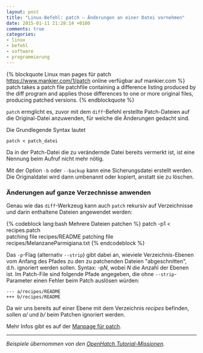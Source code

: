 ```yaml
---
layout: post
title: "Linux-Befehl: patch – Änderungen an einer Datei vornehmen"
date: 2015-01-11 21:28:14 +0100
comments: true
categories: 
- linux
- befehl
- software
- programmierung
---
```


{% blockquote Linux man pages für patch https://www.mankier.com/1/patch online verfügbar auf mankier.com %}
patch takes a patch file patchfile containing a difference listing produced by the diff program and applies those differences to  one or  more original files, producing patched versions.
{% endblockquote %}

`patch` ermglicht es, zuvor mit dem `diff`-Befehl erstellte Patch-Dateien auf die Original-Datei anzuwenden, für welche die Änderungen gedacht sind.

Die Grundlegende Syntax lautet

```
patch < patch_datei
```

Da in der Patch-Datei die zu verändernde Datei bereits vermerkt ist, ist eine Nennung beim Aufruf nicht mehr nötig.

Mit der Option `-b` oder `--backup` kann eine Sicherungsdatei erstellt werden. Die Originaldatei wird dann umbenannt oder kopiert, anstatt sie zu löschen.

### Änderungen auf ganze Verzechnisse anwenden
Genau wie das `diff`-Werkzeug kann auch `patch` rekursiv auf Verzeichnisse und darin enthaltene Dateien angewendet werden:

{% codeblock lang:bash Mehrere Dateien patchen %}
patch -p1 < recipes.patch                                      
patching file recipes/README
patching file recipes/MelanzaneParmigiana.txt
{% endcodeblock %}

Das `-p`-Flag (alternativ `--strip`) gibt dabei an, wieviele Verzeichnis-Ebenen vom Anfang des Pfades zu den zu patchenden Dateien "abgeschnitten", d.h. ignoriert werden sollen. Syntax: -p*N*, wobei *N* die Anzahl der Ebenen ist.
Im Patch-File sind folgende Pfade angegeben, die ohne `--strip`-Parameter einen Fehler beim Patch auslösen würden:
```
--- a/recipes/README
+++ b/recipes/README
```

Da wir uns bereits auf einer Ebene mit dem Verzeichnis *recipes* befinden, sollen *a/* und *b/* beim Patchen ignoriert werden.


Mehr Infos gibt es auf der [Manpage für patch](https://www.mankier.com/1/patch).


-----
*Beispiele übernommen von den [OpenHatch Tutorial-Missionen](https://openhatch.org/missions/diffpatch/recursive_patch).*
